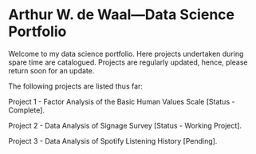 # Arthur W. de Waal—Data Science Portfolio
Welcome to my data science portfolio. Here projects undertaken during spare time are catalogued. Projects are regularly updated, hence, please return soon for an update. 

The following projects are listed thus far:

Project 1 - Factor Analysis of the Basic Human Values Scale [Status - Complete]. 

Project 2 - Data Analysis of Signage Survey [Status - Working Project].

Project 3 - Data Analysis of Spotify Listening History [Pending].
